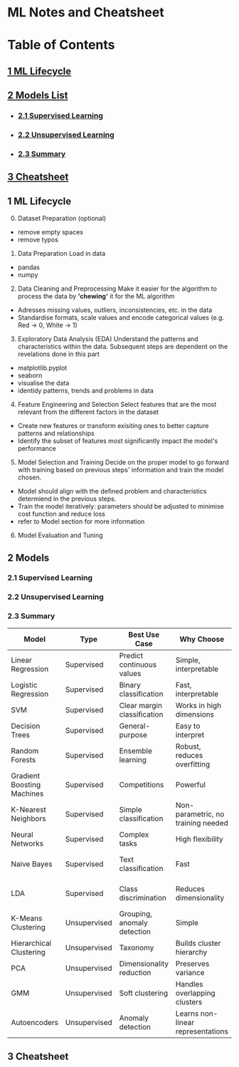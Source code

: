 # ML Notes and Cheatsheet
# Table of Contents
## [1 ML Lifecycle ](#chap1)
## [2 Models List](#chap2)
- ### [2.1 Supervised Learning](#chap2.1)
- ### [2.2 Unsupervised Learning](#chap2.2)
- ### [2.3 Summary](#chap2.3)
## [3 Cheatsheet](#chap3)


## 1 ML Lifecycle <a name="chap1"></a>
0. Dataset Preparation (optional)
- remove empty spaces
- remove typos

1. Data Preparation
Load in data
- pandas
- numpy

2. Data Cleaning and Preprocessing
Make it easier for the algorithm to process the data by **'chewing'** it for the ML algorithm
- Adresses missing values, outliers, inconsistencies, etc. in the data
- Standardise formats, scale values and encode categorical values (e.g. Red -> 0, White -> 1)

3. Exploratory Data Analysis (EDA)
Understand the patterns and characteristics within the data. Subsequent steps are dependent on the revelations done in this part
- matplotlib.pyplot
- seaborn
- visualise the data
- identidy patterns, trends and problems in data

4. Feature Engineering and Selection
Select features that are the most relevant from the different factors in the dataset
- Create new features or transform exisiting ones to better capture patterns and relationships
- Identify the subset of features most significantly impact the model's performance

5. Model Selection and Training
Decide on the proper model to go forward with training based on previous steps' information and train the model chosen.
- Model should align with the defined problem and characteristics determiend in the previous steps.
- Train the model iteratively: parameters should be adjusted to minimise cost function and reduce loss
- refer to Model section for more information

6. Model Evaluation and Tuning

## 2 Models <a name="chap2"></a>
### 2.1 Supervised Learning <a name="chap2.1"></a>
### 2.2 Unsupervised Learning <a name="chap2.2"></a>
### 2.3 Summary <a name="chap2.3"></a>
| Model                          | Type            | Best Use Case                                    | Why Choose                           | Limitations                               |
|--------------------------------|-----------------|-------------------------------------------------|--------------------------------------|-------------------------------------------|
| Linear Regression              | Supervised      | Predict continuous values                       | Simple, interpretable                | Poor for non-linear patterns              |
| Logistic Regression            | Supervised      | Binary classification                           | Fast, interpretable                  | Assumes linear boundary                   |
| SVM                            | Supervised      | Clear margin classification                     | Works in high dimensions             | Computationally expensive                 |
| Decision Trees                 | Supervised      | General-purpose                                 | Easy to interpret                    | Overfitting                               |
| Random Forests                 | Supervised      | Ensemble learning                               | Robust, reduces overfitting          | Less interpretable                        |
| Gradient Boosting Machines     | Supervised      | Competitions                                    | Powerful                             | Computationally expensive                 |
| K-Nearest Neighbors            | Supervised      | Simple classification                           | Non-parametric, no training needed   | Sensitive to noise                        |
| Neural Networks                | Supervised      | Complex tasks                                   | High flexibility                     | Resource-intensive                        |
| Naive Bayes                    | Supervised      | Text classification                             | Fast                                 | Assumes feature independence              |
| LDA                            | Supervised      | Class discrimination                            | Reduces dimensionality               | Assumes normal distribution               |
| K-Means Clustering             | Unsupervised    | Grouping, anomaly detection                     | Simple                               | Sensitive to outliers                     |
| Hierarchical Clustering        | Unsupervised    | Taxonomy                                        | Builds cluster hierarchy             | Expensive for large datasets              |
| PCA                            | Unsupervised    | Dimensionality reduction                        | Preserves variance                   | Assumes linear relationships              |
| GMM                            | Unsupervised    | Soft clustering                                 | Handles overlapping clusters         | Prone to overfitting                      |
| Autoencoders                   | Unsupervised    | Anomaly detection                               | Learns non-linear representations    | Resource-intensive                        |



## 3 Cheatsheet <a name="chap3"></a>

